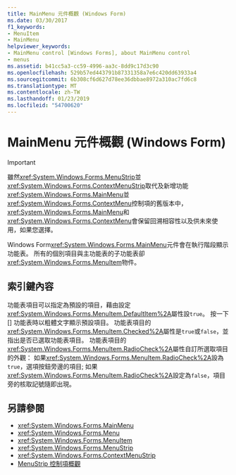 ```yaml
---
title: MainMenu 元件概觀 (Windows Form)
ms.date: 03/30/2017
f1_keywords:
- MenuItem
- MainMenu
helpviewer_keywords:
- MainMenu control [Windows Forms], about MainMenu control
- menus
ms.assetid: b41cc5a3-cc59-4996-aa3c-8dd9c17d3c90
ms.openlocfilehash: 529b57ed443791b87331358a7e6c420dd63933a4
ms.sourcegitcommit: 6b308cf6d627d78ee36dbbae8972a310ac7fd6c8
ms.translationtype: MT
ms.contentlocale: zh-TW
ms.lasthandoff: 01/23/2019
ms.locfileid: "54700620"
---
```

# <a name="mainmenu-component-overview-windows-forms"></a>MainMenu 元件概觀 (Windows Form)
> [!IMPORTANT]
>  雖然<xref:System.Windows.Forms.MenuStrip>並<xref:System.Windows.Forms.ContextMenuStrip>取代及新增功能<xref:System.Windows.Forms.MainMenu>並<xref:System.Windows.Forms.ContextMenu>控制項的舊版本中，<xref:System.Windows.Forms.MainMenu>和<xref:System.Windows.Forms.ContextMenu>會保留回溯相容性以及供未來使用，如果您選擇。  
  
 Windows Form<xref:System.Windows.Forms.MainMenu>元件會在執行階段顯示功能表。 所有的個別項目與主功能表的子功能表卻<xref:System.Windows.Forms.MenuItem>物件。  
  
## <a name="key-properties"></a>索引鍵內容  
 功能表項目可以指定為預設的項目，藉由設定<xref:System.Windows.Forms.MenuItem.DefaultItem%2A>屬性設`true`。 按一下 [] 功能表時以粗體文字顯示預設項目。 功能表項目的<xref:System.Windows.Forms.MenuItem.Checked%2A>屬性是`true`或`false`，並指出是否已選取功能表項目。 功能表項目的<xref:System.Windows.Forms.MenuItem.RadioCheck%2A>屬性自訂所選取項目的外觀： 如果<xref:System.Windows.Forms.MenuItem.RadioCheck%2A>設為`true`，選項按鈕旁邊的項目; 如果<xref:System.Windows.Forms.MenuItem.RadioCheck%2A>設定為`false`，項目旁的核取記號隨即出現。  
  
## <a name="see-also"></a>另請參閱
- <xref:System.Windows.Forms.MainMenu>
- <xref:System.Windows.Forms.Menu>
- <xref:System.Windows.Forms.MenuItem>
- <xref:System.Windows.Forms.MenuStrip>
- <xref:System.Windows.Forms.ContextMenuStrip>
- [MenuStrip 控制項概觀](../../../../docs/framework/winforms/controls/menustrip-control-overview-windows-forms.md)

